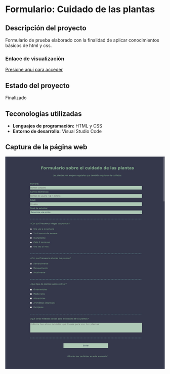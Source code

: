 # Formulario: Cuidado de las plantas

## Descripción del proyecto
Formulario de prueba elaborado con la finalidad de aplicar conocimientos básicos de html y css.
### Enlace de visualización
[Presione aquí para acceder](https://caroseminario23.github.io/Form-cuidado-de-las-plantas/)

## Estado del proyecto
Finalizado

## Teconologías utilizadas
- **Lenguajes de programación:** HTML y CSS
- **Entorno de desarrollo:** Visual Studio Code

## Captura de la página web
![Captura de pantalla del formulario actualizada](Captura.jpeg)